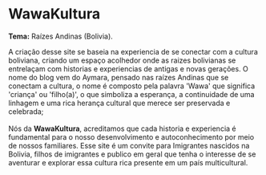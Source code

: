 # WawaKultura
<span><b>Tema:</b></span> Raízes Andinas (Bolivia).

A criação desse site se baseia na experiencia de se conectar com a cultura boliviana, criando um espaço acolhedor onde as raizes bolivianas se entrelaçam com historias e experiencias de antigas e novas gerações. O nome do blog vem do Aymara, pensado nas raízes Andinas que se conectam a cultura, o nome é composto pela palavra 'Wawa' que significa 'criança' ou 'filho(a)', o que simboliza a esperança, a continuidade de uma linhagem e uma rica herança cultural que merece ser preservada e celebrada;<br><br>
Nós da <b>WawaKultura</b>, acreditamos que cada historia e experiencia é fundamental para o nosso desenvolvimento e autoconhecimento por meio de nossos familiares. Esse site é um convite para Imigrantes nascidos na Bolivia, filhos de imigrantes e publico em geral que tenha o interesse de se aventurar e explorar essa cultura rica presente em um país multicultural.